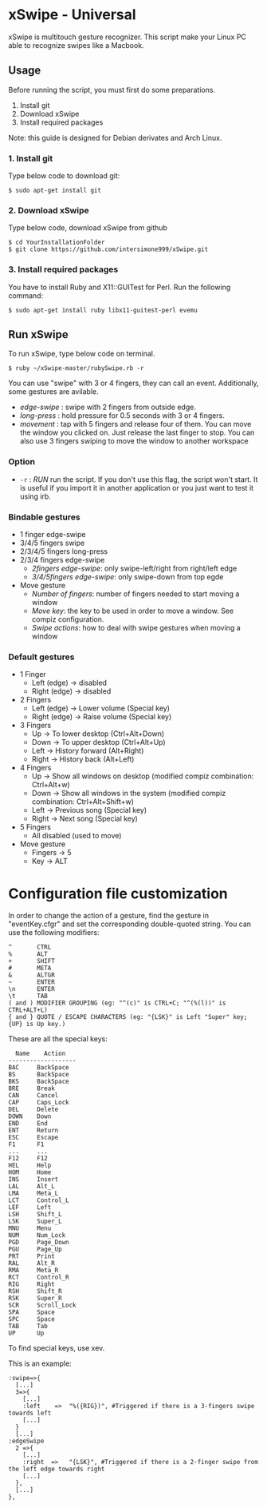 xSwipe - Universal
======================
xSwipe is multitouch gesture recognizer.
This script make your Linux PC able to recognize swipes like a Macbook.

## Usage

Before running the script, you must first do some preparations.

  1. Install git
  2. Download xSwipe
  3. Install required packages

Note: this guide is designed for Debian derivates and Arch Linux.

### 1. Install git
Type below code to download git:

    $ sudo apt-get install git
    

### 2. Download xSwipe
Type below code, download xSwipe from github

    $ cd YourInstallationFolder
    $ git clone https://github.com/intersimone999/xSwipe.git

### 3. Install required packages

You have to install Ruby and X11::GUITest for Perl. Run the following command:

    $ sudo apt-get install ruby libx11-guitest-perl evemu


## Run xSwipe

To run xSwipe, type below code on terminal.

    $ ruby ~/xSwipe-master/rubySwipe.rb -r

You can use "swipe" with 3 or 4 fingers, they can call an event.
Additionally, some gestures are avilable.

* *edge-swipe* : swipe with 2 fingers from outside edge.
* *long-press* : hold pressure for 0.5 seconds with 3 or 4 fingers.
* *movement* : tap with 5 fingers and release four of them. You can move the window you clicked on. Just release the last finger to stop. You can also use 3 fingers swiping to move the window to another workspace

### Option

*   `-r` :
      *RUN* run the script. If you don't use this flag, the script won't start. It is useful if you import it in another application or you just want to test it using irb.

### Bindable gestures
* 1 finger edge-swipe
* 3/4/5 fingers swipe
* 2/3/4/5 fingers long-press
* 2/3/4 fingers edge-swipe
    - *2fingers edge-swipe*: only swipe-left/right from right/left edge
    - *3/4/5fingers edge-swipe*: only swipe-down from top egde
* Move gesture
    - *Number of fingers*: number of fingers needed to start moving a window
    - *Move key*: the key to be used in order to move a window. See compiz configuration.
    - *Swipe actions*: how to deal with swipe gestures when moving a window

### Default gestures
* 1 Finger
  * Left (edge) -> disabled
  * Right (edge) -> disabled
* 2 Fingers
  * Left (edge) -> Lower volume (Special key)
  * Right (edge) -> Raise volume (Special key)
* 3 Fingers
  * Up -> To lower desktop (Ctrl+Alt+Down)
  * Down -> To upper desktop (Ctrl+Alt+Up)
  * Left -> History forward (Alt+Right)
  * Right -> History back (Alt+Left)
* 4 Fingers
  * Up -> Show all windows on desktop (modified compiz combination: Ctrl+Alt+w)
  * Down -> Show all windows in the system (modified compiz combination: Ctrl+Alt+Shift+w)
  * Left -> Previous song (Special key)
  * Right -> Next song (Special key)
* 5 Fingers
  * All disabled (used to move)
* Move gesture
  * Fingers -> 5
  * Key -> ALT

# Configuration file customization

In order to change the action of a gesture, find the gesture in "eventKey.cfgr" and set the corresponding double-quoted string. You can use the following modifiers:

    ^       CTRL
    %       ALT
    +       SHIFT
    #       META
    &       ALTGR
    ~       ENTER
    \n      ENTER
    \t      TAB
    ( and ) MODIFIER GROUPING (eg: "^(c)" is CTRL+C; "^(%(l))" is CTRL+ALT+L)
    { and } QUOTE / ESCAPE CHARACTERS (eg: "{LSK}" is Left "Super" key; {UP} is Up key.)


These are all the special keys:

      Name    Action
    -------------------
    BAC     BackSpace
    BS      BackSpace
    BKS     BackSpace
    BRE     Break
    CAN     Cancel
    CAP     Caps_Lock
    DEL     Delete
    DOWN    Down
    END     End
    ENT     Return
    ESC     Escape
    F1      F1
    ...     ...
    F12     F12
    HEL     Help
    HOM     Home
    INS     Insert
    LAL     Alt_L
    LMA     Meta_L
    LCT     Control_L
    LEF     Left
    LSH     Shift_L
    LSK     Super_L
    MNU     Menu
    NUM     Num_Lock
    PGD     Page_Down
    PGU     Page_Up
    PRT     Print
    RAL     Alt_R
    RMA     Meta_R
    RCT     Control_R
    RIG     Right
    RSH     Shift_R
    RSK     Super_R
    SCR     Scroll_Lock
    SPA     Space
    SPC     Space
    TAB     Tab
    UP      Up

To find special keys, use xev.

This is an example: 

    :swipe=>{
      [...]
      3=>{
        [...]
        :left    =>  "%({RIG})", #Triggered if there is a 3-fingers swipe towards left
        [...]
      }
      [...]
    :edgeSwipe
      2 =>{
        [...]
        :right	=>   "{LSK}", #Triggered if there is a 2-finger swipe from the left edge towards right
        [...]
      },
      [...]
    },
